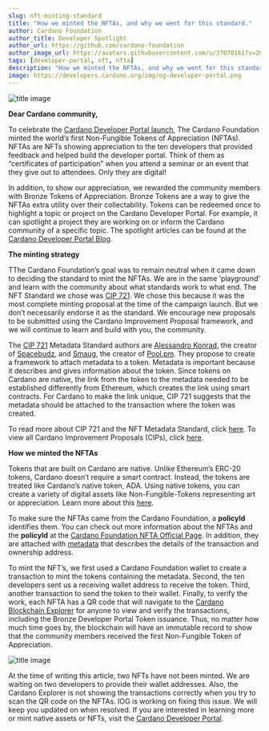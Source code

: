 ```yaml
---
slug: nft-minting-standard
title: "How we minted the NFTAs, and why we went for this standard."
author: Cardano Foundation
author_title: Developer Spotlight
author_url: https://github.com/cardano-foundation
author_image_url: https://avatars.githubusercontent.com/u/37078161?s=200&v=4
tags: [developer-portal, nft, nfta]
description: "How we minted the NFTAs, and why we went for this standard."
image: https://developers.cardano.org/img/og-developer-portal.png
---
```


![title image](/img/devblog/nfta.jpg)

**Dear Cardano community,**

To celebrate the [Cardano Developer Portal launch](https://developers.cardano.org/), The Cardano Foundation minted the world’s first Non-Fungible Tokens of Appreciation (NFTAs). NFTAs are NFTs showing appreciation to the ten developers that provided feedback and helped build the developer portal. Think of them as “certificates of participation” when you attend a seminar or an event that they give out to attendees. Only they are digital! 

<!-- truncate -->

In addition, to show our appreciation, we rewarded the community members with Bronze Tokens of Appreciation. Bronze Tokens are a way to give the NFTAs extra utility over their collectability. Tokens can be redeemed once to highlight a topic or project on the Cardano Developer Portal. For example, it can spotlight a project they are working on or inform the Cardano community of a specific topic. The spotlight articles can be found at the [Cardano Developer Portal Blog](https://developers.cardano.org/blog/). 


**The minting strategy**

TThe Cardano Foundation’s goal was to remain neutral when it came down to deciding the standard to mint the NFTAs. We are in the same ‘playground’ and learn with the community about what standards work to what end. The NFT Standard we chose was [CIP 721](https://github.com/cardano-foundation/CIPs/blob/8b1f2f0900d81d6233e9805442c2b42aa1779d2d/CIP-NFTMetadataStandard.md). We chose this because it was the most complete minting proposal at the time of the campaign launch. But we don’t necessarily endorse it as the standard. We encourage new proposals to be submitted using the Cardano Improvement Proposal framework, and we will continue to learn and build with you, the community.

The [CIP 721](https://github.com/cardano-foundation/CIPs/blob/8b1f2f0900d81d6233e9805442c2b42aa1779d2d/CIP-NFTMetadataStandard.md) Metadata Standard authors are [Alessandro Konrad](https://twitter.com/berry_ales), the creator of [Spacebudz](​​https://spacebudz.io/), and [Smaug](https://twitter.com/SmaugPool), the creator of [Pool.pm](https://pool.pm/). They propose to create a framework to attach metadata to a token. Metadata is important because it describes and gives information about the token. Since tokens on Cardano are native, the link from the token to the metadata needed to be established differently from Ethereum, which creates the link using smart contracts. For Cardano to make the link unique, CIP 721 suggests that the metadata should be attached to the transaction where the token was created.  

To read more about CIP 721 and the NFT Metadata Standard, click [here](https://github.com/cardano-foundation/CIPs/blob/8b1f2f0900d81d6233e9805442c2b42aa1779d2d/CIP-NFTMetadataStandard.md). To view all Cardano Improvement Proposals (CIPs), click [here](https://github.com/cardano-foundation/CIPs).

**How we minted the NFTAs**

Tokens that are built on Cardano are native. Unlike Ethereum’s ERC-20 tokens, Cardano doesn’t require a smart contract. Instead, the tokens are treated like Cardano’s native token, ADA. Using native tokens, you can create a variety of digital assets like Non-Fungible-Tokens representing art or appreciation. Learn more about this [here](https://developers.cardano.org/docs/native-tokens/).

To make sure the NFTAs came from the Cardano Foundation, a **policyId** identifies them. You can check out more information about the NFTAs and the **policyId** at the [Cardano Foundation NFTA Official Page](https://cardanofoundation.org/nfta). In addition, they are attached with [metadata](https://pool.pm/2783ee3048c5158646674def386e8610ce2c8824e515451baa4769a6.CFNFTA01) that describes the details of the transaction and ownership address.

To mint the NFT’s, we first used a Cardano Foundation wallet to create a transaction to mint the tokens containing the metadata. Second, the ten developers sent us a receiving wallet address to receive the token. Third, another transaction to send the token to their wallet. Finally, to verify the work, each NFTA has a QR code that will navigate to the [Cardano Blockchain Explorer](https://explorer.cardano.org/en/address.html?address=addr1v8jad20nlga6ca7vjtqs2pr8cu0tcq3rq8s6svm546rvyjggl5yh7) for anyone to view and verify the transactions, including the Bronze Developer Portal Token issuance. Thus, no matter how much time goes by, the blockchain will have an immutable record to show that the community members received the first Non-Fungible Token of Appreciation.

![title image](/img/devblog/how-to-mint.png)

At the time of writing this article, two NFTs have not been minted. We are waiting on two developers to provide their wallet addresses. Also, the Cardano Explorer is not showing the transactions correctly when you try to scan the QR code on the NFTAs. IOG is working on fixing this issue. We will keep you updated on when resolved. If you are interested in learning more or mint native assets or NFTs, visit the [Cardano Developer Portal](https://developers.cardano.org/docs/native-tokens/). 
